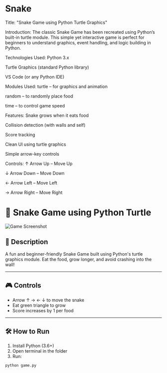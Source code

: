 # Snake
Title:
"Snake Game using Python Turtle Graphics"

Introduction:
The classic Snake Game has been recreated using Python’s built-in turtle module. This simple yet interactive game is perfect for beginners to understand graphics, event handling, and logic building in Python.

Technologies Used:
Python 3.x

Turtle Graphics (standard Python library)

VS Code (or any Python IDE)

Modules Used:
turtle – for graphics and animation

random – to randomly place food

time – to control game speed

Features:
Snake grows when it eats food

Collision detection (with walls and self)

Score tracking

Clean UI using turtle graphics

Simple arrow-key controls

Controls:
↑ Arrow Up – Move Up

↓ Arrow Down – Move Down

← Arrow Left – Move Left

→ Arrow Right – Move Right

# 🐍 Snake Game using Python Turtle

![Game Screenshot](./0.png)

## 📌 Description

A fun and beginner-friendly Snake Game built using Python's turtle graphics module. Eat the food, grow longer, and avoid crashing into the wall!

---

## 🎮 Controls

- Arrow ↑ → ← ↓ to move the snake
- Eat green triangle to grow
- Score increases by 1 per food

---

## 🛠 How to Run

1. Install Python (3.6+)
2. Open terminal in the folder
3. Run:

```bash
python game.py
